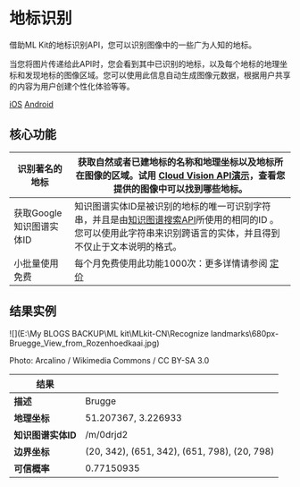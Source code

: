 # 地标识别

借助ML Kit的地标识别API，您可以识别图像中的一些广为人知的地标。

当您将图片传递给此API时，您会看到其中已识别的地标，以及每个地标的地理坐标和发现地标的图像区域。您可以使用此信息自动生成图像元数据，根据用户共享的内容为用户创建个性化体验等等。

[iOS]() [Android]()

## 核心功能

| 识别著名的地标           | 获取自然或者已建地标的名称和地理坐标以及地标所在图像的区域。试用 [Cloud Vision API演示](https://cloud.google.com/vision/docs/drag-and-drop)，查看您提供的图像中可以找到哪些地标。 |
| ------------------------ | ------------------------------------------------------------ |
| 获取Google知识图谱实体ID | 知识图谱实体ID是被识别的地标的唯一可识别字符串，并且是由[知识图谱搜索API](https://developers.google.com/knowledge-graph/)所使用的相同的ID 。您可以使用此字符串来识别跨语言的实体，并且得到不仅止于文本说明的格式。 |
| 小批量使用免费           | 每个月免费使用此功能1000次：更多详情请参阅 [定价](https://firebase.google.com/pricing) |

## 结果实例

![](E:\My BLOGS BACKUP\ML kit\MLkit-CN\Recognize landmarks\680px-Bruegge_View_from_Rozenhoedkaai.jpg)		

Photo: Arcalino / Wikimedia Commons / CC BY-SA 3.0 

| 结果               |                                              |
| ------------------ | -------------------------------------------- |
| **描述**           | Brugge                                       |
| **地理坐标**       | 51.207367, 3.226933                          |
| **知识图谱实体ID** | /m/0drjd2                                    |
| **边界坐标**       | (20, 342), (651, 342), (651, 798), (20, 798) |
| **可信概率**       | 0.77150935                                   |